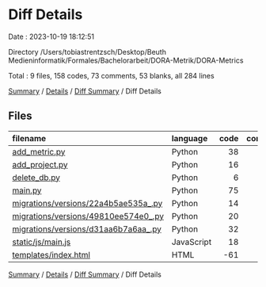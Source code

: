 # Diff Details

Date : 2023-10-19 18:12:51

Directory /Users/tobiastrentzsch/Desktop/Beuth Medieninformatik/Formales/Bachelorarbeit/DORA-Metrik/DORA-Metrics

Total : 9 files,  158 codes, 73 comments, 53 blanks, all 284 lines

[Summary](results.md) / [Details](details.md) / [Diff Summary](diff.md) / Diff Details

## Files
| filename | language | code | comment | blank | total |
| :--- | :--- | ---: | ---: | ---: | ---: |
| [add_metric.py](/add_metric.py) | Python | 38 | 2 | 9 | 49 |
| [add_project.py](/add_project.py) | Python | 16 | 0 | 5 | 21 |
| [delete_db.py](/delete_db.py) | Python | 6 | 0 | 1 | 7 |
| [main.py](/main.py) | Python | 75 | 13 | 27 | 115 |
| [migrations/versions/22a4b5ae535a_.py](/migrations/versions/22a4b5ae535a_.py) | Python | 14 | 12 | 9 | 35 |
| [migrations/versions/49810ee574e0_.py](/migrations/versions/49810ee574e0_.py) | Python | 20 | 12 | 7 | 39 |
| [migrations/versions/d31aa6b7a6aa_.py](/migrations/versions/d31aa6b7a6aa_.py) | Python | 32 | 12 | 9 | 53 |
| [static/js/main.js](/static/js/main.js) | JavaScript | 18 | 12 | 4 | 34 |
| [templates/index.html](/templates/index.html) | HTML | -61 | 10 | -18 | -69 |

[Summary](results.md) / [Details](details.md) / [Diff Summary](diff.md) / Diff Details